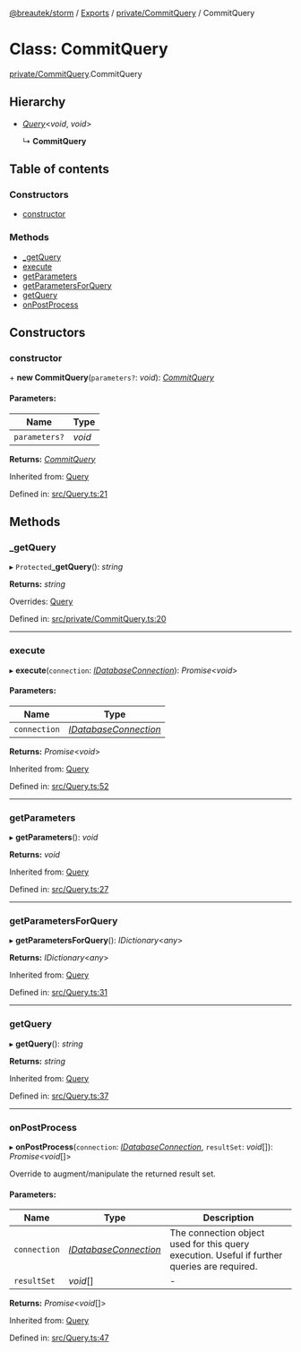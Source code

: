 [@breautek/storm](../README.md) / [Exports](../modules.md) / [private/CommitQuery](../modules/private_commitquery.md) / CommitQuery

# Class: CommitQuery

[private/CommitQuery](../modules/private_commitquery.md).CommitQuery

## Hierarchy

* [*Query*](query.query-1.md)<*void*, *void*\>

  ↳ **CommitQuery**

## Table of contents

### Constructors

- [constructor](private_commitquery.commitquery.md#constructor)

### Methods

- [\_getQuery](private_commitquery.commitquery.md#_getquery)
- [execute](private_commitquery.commitquery.md#execute)
- [getParameters](private_commitquery.commitquery.md#getparameters)
- [getParametersForQuery](private_commitquery.commitquery.md#getparametersforquery)
- [getQuery](private_commitquery.commitquery.md#getquery)
- [onPostProcess](private_commitquery.commitquery.md#onpostprocess)

## Constructors

### constructor

\+ **new CommitQuery**(`parameters?`: *void*): [*CommitQuery*](private_commitquery.commitquery.md)

#### Parameters:

Name | Type |
------ | ------ |
`parameters?` | *void* |

**Returns:** [*CommitQuery*](private_commitquery.commitquery.md)

Inherited from: [Query](query.query-1.md)

Defined in: [src/Query.ts:21](https://github.com/breautek/storm/blob/ec148ff/src/Query.ts#L21)

## Methods

### \_getQuery

▸ `Protected`**_getQuery**(): *string*

**Returns:** *string*

Overrides: [Query](query.query-1.md)

Defined in: [src/private/CommitQuery.ts:20](https://github.com/breautek/storm/blob/ec148ff/src/private/CommitQuery.ts#L20)

___

### execute

▸ **execute**(`connection`: [*IDatabaseConnection*](../interfaces/idatabaseconnection.idatabaseconnection-1.md)): *Promise*<*void*\>

#### Parameters:

Name | Type |
------ | ------ |
`connection` | [*IDatabaseConnection*](../interfaces/idatabaseconnection.idatabaseconnection-1.md) |

**Returns:** *Promise*<*void*\>

Inherited from: [Query](query.query-1.md)

Defined in: [src/Query.ts:52](https://github.com/breautek/storm/blob/ec148ff/src/Query.ts#L52)

___

### getParameters

▸ **getParameters**(): *void*

**Returns:** *void*

Inherited from: [Query](query.query-1.md)

Defined in: [src/Query.ts:27](https://github.com/breautek/storm/blob/ec148ff/src/Query.ts#L27)

___

### getParametersForQuery

▸ **getParametersForQuery**(): *IDictionary*<*any*\>

**Returns:** *IDictionary*<*any*\>

Inherited from: [Query](query.query-1.md)

Defined in: [src/Query.ts:31](https://github.com/breautek/storm/blob/ec148ff/src/Query.ts#L31)

___

### getQuery

▸ **getQuery**(): *string*

**Returns:** *string*

Inherited from: [Query](query.query-1.md)

Defined in: [src/Query.ts:37](https://github.com/breautek/storm/blob/ec148ff/src/Query.ts#L37)

___

### onPostProcess

▸ **onPostProcess**(`connection`: [*IDatabaseConnection*](../interfaces/idatabaseconnection.idatabaseconnection-1.md), `resultSet`: *void*[]): *Promise*<*void*[]\>

Override to augment/manipulate the returned result set.

#### Parameters:

Name | Type | Description |
------ | ------ | ------ |
`connection` | [*IDatabaseConnection*](../interfaces/idatabaseconnection.idatabaseconnection-1.md) | The connection object used for this query execution. Useful if further queries are required.   |
`resultSet` | *void*[] | - |

**Returns:** *Promise*<*void*[]\>

Inherited from: [Query](query.query-1.md)

Defined in: [src/Query.ts:47](https://github.com/breautek/storm/blob/ec148ff/src/Query.ts#L47)
